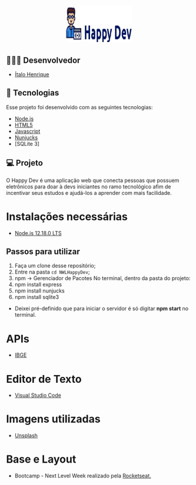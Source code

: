 <h1 align="center">
    <img alt="HappyDev" title="#HappyDev" src="./public/assets/Github/logogithub.png" width="180px" height="100px" Happy Dev/>
</h1>




## 👨🏼‍💻 Desenvolvedor 

- [Ítalo Henrique](https://www.linkedin.com/in/italo-tech/)

## :rocket: Tecnologias

Esse projeto foi desenvolvido com as seguintes tecnologias:

- [Node.js](https://nodejs.org/en/)
- [HTML5](https://developer.mozilla.org/pt-BR/docs/Web/HTML/HTML5)
- [Javascript](https://www.javascript.com/)
- [Nunjucks](https://www.npmjs.com/package/nunjucks)
- [SQLite 3]

## 💻 Projeto

O Happy Dev é uma aplicação web que conecta pessoas que possuem eletrônicos para doar à devs iniciantes no ramo tecnológico afim de incentivar seus estudos e ajudá-los a aprender com mais facilidade.

# Instalações necessárias

* <a href="https://nodejs.org/en/download/">Node.js 12.18.0 LTS</a>

## Passos para utilizar 
1. Faça um clone desse repositório;
2. Entre na pasta `cd NWLHappyDev`;
3. npm -> Gerenciador de Pacotes
No terminal, dentro da pasta do projeto:
4. npm install express
5. npm install nunjucks
6. npm install sqlite3

- Deixei pré-definido que para iniciar o servidor é só digitar <b>npm start</b> no terminal.


# APIs

* <a href = "https://servicodados.ibge.gov.br/api/docs/localidades?versao=1#api-UFs-estadosGet"> IBGE </a>


# Editor de Texto

* <a href = "https://code.visualstudio.com/"> Visual Studio Code </a>

# Imagens utilizadas

* <a href = "https://unsplash.com/"> Unsplash </a>

# Base e Layout 

* Bootcamp - Next Level Week realizado pela  <a href = "https://rocketseat.com.br/" > Rocketseat. </a>
